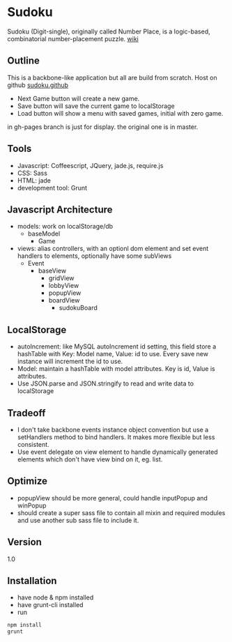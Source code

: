 Sudoku
=========

Sudoku (Digit-single), originally called Number Place, is a logic-based, combinatorial number-placement puzzle. [wiki]

Outline 
----
This is a backbone-like application but all are build from scratch.
Host on github [sudoku.github]

 - Next Game button will create a new game.
 - Save button will save the current game to localStorage
 - Load button will show a menu with saved games, initial with zero game.

in gh-pages branch is just for display.
the original one is in master.

Tools
----

 - Javascript: Coffeescript, JQuery, jade.js, require.js
 - CSS: Sass
 - HTML: jade
 - development tool: Grunt

Javascript Architecture
----
  - models: work on localStorage/db
    - baseModel
        - Game
  - views: alias controllers, with an optionl dom element and set event handlers to elements, optionally have some subViews
    - Event
        - baseView
            - gridView
            - lobbyView
            - popupView
            - boardView
                - sudokuBoard 

LocalStorage
----
 - autoIncrement: like MySQL autoIncrement id setting, this field store a hashTable with Key: Model name, Value: id to use. Every save new instance will increment the id to use.
 - Model: maintain a hashTable with model attributes. Key is id, Value is attributes.
 - Use JSON.parse and JSON.stringify to read and write data to localStorage
  
Tradeoff
----
 - I don't take backbone events instance object convention but use a setHandlers method to bind handlers. It makes more flexible but less consistent.
 - Use event delegate on view element to handle dynamically generated elements which don't have view bind on it, eg. list.

Optimize
----

 - popupView should be more general, could handle inputPopup and winPopup
 - should create a super sass file to contain all mixin and required modules and use another sub sass file to include it.
 
Version
----

1.0


Installation
--------------

 - have node & npm installed
 - have grunt-cli installed
 - run

```sh
npm install
grunt
```

[wiki]: http://en.wikipedia.org/wiki/Sudoku
[sudoku.github]: http://chiayenhung.github.io/sudoku/


